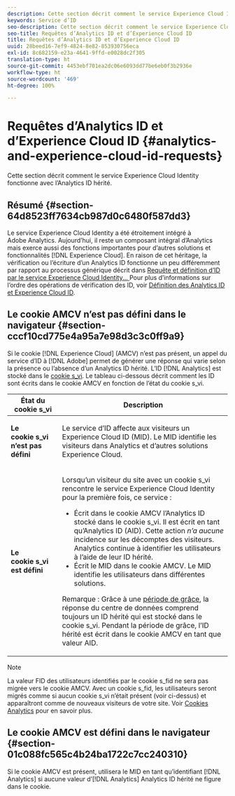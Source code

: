 ```yaml
---
description: Cette section décrit comment le service Experience Cloud Identity fonctionne avec l’Analytics ID hérité.
keywords: Service d’ID
seo-description: Cette section décrit comment le service Experience Cloud Identity fonctionne avec l’Analytics ID hérité.
seo-title: Requêtes d’Analytics ID et d’Experience Cloud ID
title: Requêtes d’Analytics ID et d’Experience Cloud ID
uuid: 28beed16-7ef9-4824-8e82-853930756eca
exl-id: 8c682159-e23a-4641-9ffd-e0028dc2f305
translation-type: ht
source-git-commit: 4453ebf701ea2dc06e6093dd77be6eb0f3b2936e
workflow-type: ht
source-wordcount: '469'
ht-degree: 100%

---
```


# Requêtes d’Analytics ID et d’Experience Cloud ID {#analytics-and-experience-cloud-id-requests}

Cette section décrit comment le service Experience Cloud Identity fonctionne avec l’Analytics ID hérité.

## Résumé  {#section-64d8523ff7634cb987d0c6480f587dd3}

Le service Experience Cloud Identity a été étroitement intégré à Adobe Analytics. Aujourd’hui, il reste un composant intégral d’Analytics mais exerce aussi des fonctions importantes pour d’autres solutions et fonctionnalités [!DNL Experience Cloud]. En raison de cet héritage, la vérification ou l’écriture d’un Analytics ID fonctionne un peu différemment par rapport au processus générique décrit dans [Requête et définition d’ID par le service Experience Cloud Identity... ](../../introduction/id-request.md#concept-2caacebb1d244402816760e9b8bcef6a) Pour plus d’informations sur l’ordre des opérations de vérification des ID, voir [Définition des Analytics ID et Experience Cloud ID](../../reference/analytics-reference/analytics-ids.md#concept-f381dd18ee184c6c8e48286937a161d6).

## Le cookie AMCV n’est pas défini dans le navigateur {#section-cccf10cd775e4a95a7e98d3c3c0ff9a9}

Si le cookie [!DNL Experience Cloud] (AMCV) n’est pas présent, un appel du service d’ID à [!DNL Adobe] permet de générer une réponse qui varie selon la présence ou l’absence d’un Analytics ID hérité. L’ID [!DNL Analytics] est stocké dans le [cookie s_vi](https://docs.adobe.com/content/help/fr-FR/core-services/interface/ec-cookies/cookies-analytics.html). Le tableau ci-dessous décrit comment les ID sont écrits dans le cookie AMCV en fonction de l’état du cookie s_vi.

<table id="table_DC85FECE26DD424E841BA1059AF1E57F"> 
 <thead> 
  <tr> 
   <th colname="col1" class="entry"> État du cookie s_vi </th> 
   <th colname="col2" class="entry"> Description </th> 
  </tr> 
 </thead>
 <tbody> 
  <tr> 
   <td colname="col1"> <p> <b> Le cookie s_vi n’est pas défini</b> </p> </td> 
   <td colname="col2"> <p>Le service d’ID affecte aux visiteurs un <span class="keyword">Experience Cloud</span> ID (MID). Le MID identifie les visiteurs dans <span class="keyword">Analytics</span> et d’autres solutions <span class="keyword">Experience Cloud</span>. </p> </td> 
  </tr> 
  <tr> 
   <td colname="col1"> <p> <b>Le cookie s_vi est défini</b> </p> </td> 
   <td colname="col2"> <p>Lorsqu’un visiteur du site avec un cookie s_vi rencontre le service Experience Cloud Identity pour la première fois, ce service : </p> 
    <ul id="ul_BE584810280D4874AF802A9247011787"> 
     <li id="li_AA395B09A3174AF78F3EC10053E2E4F5">Écrit dans le cookie AMCV l’<span class="keyword">Analytics</span> ID stocké dans le cookie s_vi. Il est écrit en tant qu’<span class="keyword">Analytics</span> ID (AID). Cette action <i>n’a aucune</i> incidence sur les décomptes des visiteurs. <span class="keyword"> Analytics</span> continue à identifier les utilisateurs à l’aide de leur ID hérité. </li> 
     <li id="li_8735DE21FEA542BA8024109B8FE1E2ED">Écrit le MID dans le cookie AMCV. Le MID identifie les utilisateurs dans différentes solutions. </li> 
    </ul> <p> <p>Remarque : Grâce à une <a href="../../reference/analytics-reference/grace-period.md" format="dita" scope="local">période de grâce</a>, la réponse du centre de données comprend toujours un ID hérité qui est stocké dans le cookie s_vi. Pendant la période de grâce, l’ID hérité est écrit dans le cookie AMCV en tant que valeur AID. </p> </p> </td> 
  </tr> 
 </tbody> 
</table>

>[!NOTE]
>
>La valeur FID des utilisateurs identifiés par le cookie s_fid ne sera pas migrée vers le cookie AMCV. Avec un cookie s_fid, les utilisateurs seront migrés comme si aucun cookie s_vi n’était présent (voir ci-dessus) et apparaîtront comme de nouveaux visiteurs de votre site. Voir [Cookies Analytics](https://docs.adobe.com/content/help/fr-FR/core-services/interface/ec-cookies/cookies-analytics.html) pour en savoir plus.

## Le cookie AMCV est défini dans le navigateur {#section-01c088fc565c4b24ba1722c7cc240310}

Si le cookie AMCV est présent, utilisera le MID en tant qu’identifiant [!DNL Analytics] si aucune valeur d’[!DNL Analytics] Analytics ID hérité ne figure dans le cookie.
